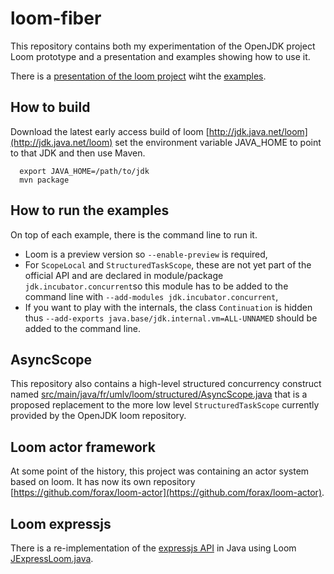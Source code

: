 # loom-fiber
This repository contains both my experimentation of the OpenJDK project Loom prototype
and a presentation and examples showing how to use it.

There is a [presentation of the loom project](loom%20is%20looming.pdf)
wiht the [examples](src/main/java/fr/umlv/loom/example).

## How to build

Download the latest early access build of loom [http://jdk.java.net/loom](http://jdk.java.net/loom)
set the environment variable JAVA_HOME to point to that JDK and then use Maven.

```
  export JAVA_HOME=/path/to/jdk
  mvn package
```

## How to run the examples

On top of each example, there is the command line to run it.
- Loom is a preview version so `--enable-preview` is required,
- For `ScopeLocal` and `StructuredTaskScope`, these are not yet part of the official API
  and are declared in module/package `jdk.incubator.concurrent`so this module
  has to be added to the command line with `--add-modules jdk.incubator.concurrent`,
- If you want to play with the internals, the class `Continuation` is hidden thus
  `--add-exports java.base/jdk.internal.vm=ALL-UNNAMED` should be added to the command line.

## AsyncScope

This repository also contains a high-level structured concurrency construct named
[src/main/java/fr/umlv/loom/structured/AsyncScope.java](AsyncScope) that is a proposed replacement
to the more low level `StructuredTaskScope` currently provided by the OpenJDK loom repository.

## Loom actor framework

At some point of the history, this project was containing an actor system based on loom.
It has now its own repository [https://github.com/forax/loom-actor](https://github.com/forax/loom-actor).

## Loom expressjs

There is a re-implementation of the [expressjs API](https://expressjs.com/en/4x/api.html) in Java using Loom
[JExpressLoom.java](https://github.com/forax/jexpress/blob/master/src/main/java/JExpressLoom.java).

